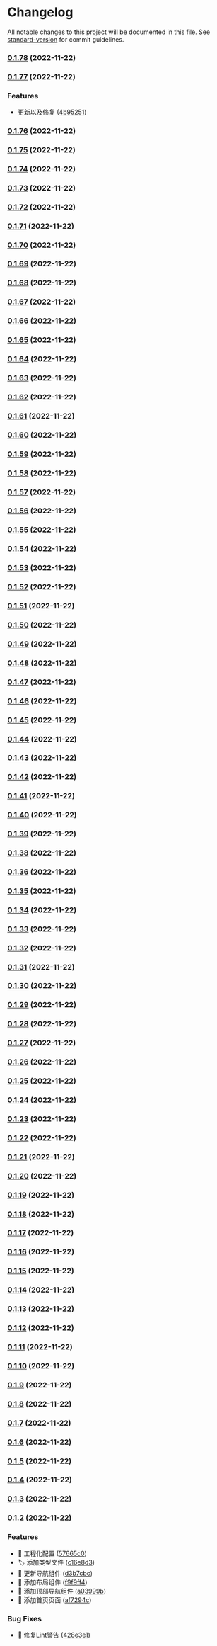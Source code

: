# Changelog

All notable changes to this project will be documented in this file. See [standard-version](https://github.com/conventional-changelog/standard-version) for commit guidelines.

### [0.1.78](https://github.com/lookeke/feishu_vpn/compare/v0.1.77...v0.1.78) (2022-11-22)

### [0.1.77](https://github.com/lookeke/feishu_vpn/compare/v0.1.75...v0.1.77) (2022-11-22)


### Features

* 更新以及修复 ([4b95251](https://github.com/lookeke/feishu_vpn/commit/4b95251e1d1d3034fefeff0e0dc882e5d1768440))

### [0.1.76](https://github.com/lookeke/feishu_vpn/compare/v0.1.3...v0.1.76) (2022-11-22)

### [0.1.75](https://github.com/lookeke/feishu_vpn/compare/v0.1.3...v0.1.75) (2022-11-22)

### [0.1.74](https://github.com/lookeke/feishu_vpn/compare/v0.1.3...v0.1.74) (2022-11-22)

### [0.1.73](https://github.com/lookeke/feishu_vpn/compare/v0.1.3...v0.1.73) (2022-11-22)

### [0.1.72](https://github.com/lookeke/feishu_vpn/compare/v0.1.3...v0.1.72) (2022-11-22)

### [0.1.71](https://github.com/lookeke/feishu_vpn/compare/v0.1.3...v0.1.71) (2022-11-22)

### [0.1.70](https://github.com/lookeke/feishu_vpn/compare/v0.1.3...v0.1.70) (2022-11-22)

### [0.1.69](https://github.com/lookeke/feishu_vpn/compare/v0.1.3...v0.1.69) (2022-11-22)

### [0.1.68](https://github.com/lookeke/feishu_vpn/compare/v0.1.3...v0.1.68) (2022-11-22)

### [0.1.67](https://github.com/lookeke/feishu_vpn/compare/v0.1.3...v0.1.67) (2022-11-22)

### [0.1.66](https://github.com/lookeke/feishu_vpn/compare/v0.1.3...v0.1.66) (2022-11-22)

### [0.1.65](https://github.com/lookeke/feishu_vpn/compare/v0.1.3...v0.1.65) (2022-11-22)

### [0.1.64](https://github.com/lookeke/feishu_vpn/compare/v0.1.3...v0.1.64) (2022-11-22)

### [0.1.63](https://github.com/lookeke/feishu_vpn/compare/v0.1.3...v0.1.63) (2022-11-22)

### [0.1.62](https://github.com/lookeke/feishu_vpn/compare/v0.1.3...v0.1.62) (2022-11-22)

### [0.1.61](https://github.com/lookeke/feishu_vpn/compare/v0.1.3...v0.1.61) (2022-11-22)

### [0.1.60](https://github.com/lookeke/feishu_vpn/compare/v0.1.3...v0.1.60) (2022-11-22)

### [0.1.59](https://github.com/lookeke/feishu_vpn/compare/v0.1.3...v0.1.59) (2022-11-22)

### [0.1.58](https://github.com/lookeke/feishu_vpn/compare/v0.1.3...v0.1.58) (2022-11-22)

### [0.1.57](https://github.com/lookeke/feishu_vpn/compare/v0.1.3...v0.1.57) (2022-11-22)

### [0.1.56](https://github.com/lookeke/feishu_vpn/compare/v0.1.3...v0.1.56) (2022-11-22)

### [0.1.55](https://github.com/lookeke/feishu_vpn/compare/v0.1.3...v0.1.55) (2022-11-22)

### [0.1.54](https://github.com/lookeke/feishu_vpn/compare/v0.1.3...v0.1.54) (2022-11-22)

### [0.1.53](https://github.com/lookeke/feishu_vpn/compare/v0.1.3...v0.1.53) (2022-11-22)

### [0.1.52](https://github.com/lookeke/feishu_vpn/compare/v0.1.3...v0.1.52) (2022-11-22)

### [0.1.51](https://github.com/lookeke/feishu_vpn/compare/v0.1.3...v0.1.51) (2022-11-22)

### [0.1.50](https://github.com/lookeke/feishu_vpn/compare/v0.1.3...v0.1.50) (2022-11-22)

### [0.1.49](https://github.com/lookeke/feishu_vpn/compare/v0.1.3...v0.1.49) (2022-11-22)

### [0.1.48](https://github.com/lookeke/feishu_vpn/compare/v0.1.3...v0.1.48) (2022-11-22)

### [0.1.47](https://github.com/lookeke/feishu_vpn/compare/v0.1.3...v0.1.47) (2022-11-22)

### [0.1.46](https://github.com/lookeke/feishu_vpn/compare/v0.1.3...v0.1.46) (2022-11-22)

### [0.1.45](https://github.com/lookeke/feishu_vpn/compare/v0.1.3...v0.1.45) (2022-11-22)

### [0.1.44](https://github.com/lookeke/feishu_vpn/compare/v0.1.3...v0.1.44) (2022-11-22)

### [0.1.43](https://github.com/lookeke/feishu_vpn/compare/v0.1.3...v0.1.43) (2022-11-22)

### [0.1.42](https://github.com/lookeke/feishu_vpn/compare/v0.1.3...v0.1.42) (2022-11-22)

### [0.1.41](https://github.com/lookeke/feishu_vpn/compare/v0.1.3...v0.1.41) (2022-11-22)

### [0.1.40](https://github.com/lookeke/feishu_vpn/compare/v0.1.3...v0.1.40) (2022-11-22)

### [0.1.39](https://github.com/lookeke/feishu_vpn/compare/v0.1.3...v0.1.39) (2022-11-22)

### [0.1.38](https://github.com/lookeke/feishu_vpn/compare/v0.1.3...v0.1.38) (2022-11-22)

### [0.1.36](https://github.com/lookeke/feishu_vpn/compare/v0.1.3...v0.1.36) (2022-11-22)

### [0.1.35](https://github.com/lookeke/feishu_vpn/compare/v0.1.3...v0.1.35) (2022-11-22)

### [0.1.34](https://github.com/lookeke/feishu_vpn/compare/v0.1.3...v0.1.34) (2022-11-22)

### [0.1.33](https://github.com/lookeke/feishu_vpn/compare/v0.1.3...v0.1.33) (2022-11-22)

### [0.1.32](https://github.com/lookeke/feishu_vpn/compare/v0.1.3...v0.1.32) (2022-11-22)

### [0.1.31](https://github.com/lookeke/feishu_vpn/compare/v0.1.3...v0.1.31) (2022-11-22)

### [0.1.30](https://github.com/lookeke/feishu_vpn/compare/v0.1.3...v0.1.30) (2022-11-22)

### [0.1.29](https://github.com/lookeke/feishu_vpn/compare/v0.1.3...v0.1.29) (2022-11-22)

### [0.1.28](https://github.com/lookeke/feishu_vpn/compare/v0.1.3...v0.1.28) (2022-11-22)

### [0.1.27](https://github.com/lookeke/feishu_vpn/compare/v0.1.3...v0.1.27) (2022-11-22)

### [0.1.26](https://github.com/lookeke/feishu_vpn/compare/v0.1.3...v0.1.26) (2022-11-22)

### [0.1.25](https://github.com/lookeke/feishu_vpn/compare/v0.1.3...v0.1.25) (2022-11-22)

### [0.1.24](https://github.com/lookeke/feishu_vpn/compare/v0.1.3...v0.1.24) (2022-11-22)

### [0.1.23](https://github.com/lookeke/feishu_vpn/compare/v0.1.3...v0.1.23) (2022-11-22)

### [0.1.22](https://github.com/lookeke/feishu_vpn/compare/v0.1.3...v0.1.22) (2022-11-22)

### [0.1.21](https://github.com/lookeke/feishu_vpn/compare/v0.1.3...v0.1.21) (2022-11-22)

### [0.1.20](https://github.com/lookeke/feishu_vpn/compare/v0.1.3...v0.1.20) (2022-11-22)

### [0.1.19](https://github.com/lookeke/feishu_vpn/compare/v0.1.3...v0.1.19) (2022-11-22)

### [0.1.18](https://github.com/lookeke/feishu_vpn/compare/v0.1.3...v0.1.18) (2022-11-22)

### [0.1.17](https://github.com/lookeke/feishu_vpn/compare/v0.1.3...v0.1.17) (2022-11-22)

### [0.1.16](https://github.com/lookeke/feishu_vpn/compare/v0.1.3...v0.1.16) (2022-11-22)

### [0.1.15](https://github.com/lookeke/feishu_vpn/compare/v0.1.3...v0.1.15) (2022-11-22)

### [0.1.14](https://github.com/lookeke/feishu_vpn/compare/v0.1.3...v0.1.14) (2022-11-22)

### [0.1.13](https://github.com/lookeke/feishu_vpn/compare/v0.1.3...v0.1.13) (2022-11-22)

### [0.1.12](https://github.com/lookeke/feishu_vpn/compare/v0.1.3...v0.1.12) (2022-11-22)

### [0.1.11](https://github.com/lookeke/feishu_vpn/compare/v0.1.3...v0.1.11) (2022-11-22)

### [0.1.10](https://github.com/lookeke/feishu_vpn/compare/v0.1.3...v0.1.10) (2022-11-22)

### [0.1.9](https://github.com/lookeke/feishu_vpn/compare/v0.1.3...v0.1.9) (2022-11-22)

### [0.1.8](https://github.com/lookeke/feishu_vpn/compare/v0.1.3...v0.1.8) (2022-11-22)

### [0.1.7](https://github.com/lookeke/feishu_vpn/compare/v0.1.3...v0.1.7) (2022-11-22)

### [0.1.6](https://github.com/lookeke/feishu_vpn/compare/v0.1.3...v0.1.6) (2022-11-22)

### [0.1.5](https://github.com/lookeke/feishu_vpn/compare/v0.1.3...v0.1.5) (2022-11-22)

### [0.1.4](https://github.com/lookeke/feishu_vpn/compare/v0.1.3...v0.1.4) (2022-11-22)

### [0.1.3](https://github.com/lookeke/feishu_vpn/compare/v0.1.2...v0.1.3) (2022-11-22)

### 0.1.2 (2022-11-22)


### Features

* :bricks: 工程化配置 ([57665c0](https://github.com/lookeke/feishu_vpn/commit/57665c045ad63fa6efc71669b9cd8a92dab6d25e))
* :label: 添加类型文件 ([c16e8d3](https://github.com/lookeke/feishu_vpn/commit/c16e8d380d79f51b4dba749701d7672c81815939))
* :lipstick: 更新导航组件 ([d3b7cbc](https://github.com/lookeke/feishu_vpn/commit/d3b7cbcc2d716e4c54758861834fdad70d1eb889))
* :lipstick: 添加布局组件 ([f9f9ff4](https://github.com/lookeke/feishu_vpn/commit/f9f9ff49a2375980d2efbc0d2dd5ae671a71c5f8))
* :lipstick: 添加顶部导航组件 ([a03999b](https://github.com/lookeke/feishu_vpn/commit/a03999bd23cf971dae324fec3a62f72fc5c0bb9b))
* :lipstick: 添加首页页面 ([af7294c](https://github.com/lookeke/feishu_vpn/commit/af7294c25dabacd1d98b53fa984e372c1c5fbd8c))


### Bug Fixes

* :rotating_light: 修复Lint警告 ([428e3e1](https://github.com/lookeke/feishu_vpn/commit/428e3e1621dc34d60da0c6b65c7d81ce1912b6d0))
